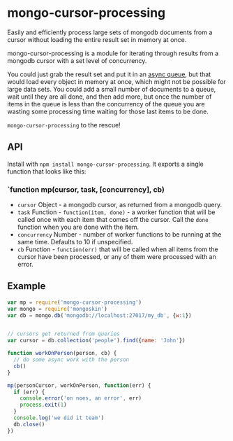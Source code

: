 # mongo-cursor-processing

Easily and efficiently process large sets of mongodb documents from a cursor
without loading the entire result set in memory at once.

mongo-cursor-processing is a module for iterating through results from a
mongodb cursor with a set level of concurrency.

You could just grab the result set and put it in an
[async queue](https://github.com/caolan/async#queue), but that would load every
object in memory at once, which might not be possible for large data sets. You
could add a small number of documents to a queue, wait until they are all done,
and then add more, but once the number of items in the queue is less than the
concurrency of the queue you are wasting some processing time waiting for those
last items to be done.

`mongo-cursor-processing` to the rescue!

## API

Install with `npm install mongo-cursor-processing`. It exports a single
function that looks like this:

### `function mp(cursor, task, [concurrency], cb)

* `cursor` Object - a mongodb cursor, as returned from a mongodb query.
* `task` Function - `function(item, done)` - a worker function that will be
   called once with each item that comes off the cursor. Call the `done`
   function when you are done with the item.
* `concurrency` Number - number of worker functions to be running at the same time.
   Defaults to 10 if unspecified.
* `cb` Function - `function(err)` that will be called when all items from the
   cursor have been processed, or any of them were processed with an error.

## Example


```JavaScript
var mp = require('mongo-cursor-processing')
var mongo = require('mongoskin')
var db = mongo.db('mongodb://localhost:27017/my_db', {w:1})


// cursors get returned from queries
var cursor = db.collection('people').find({name: 'John'})

function workOnPerson(person, cb) {
  // do some async work with the person
  cb()
}

mp(personCursor, workOnPerson, function(err) {
  if (err) {
    console.error('on noes, an error', err)
    process.exit(1)
  }
  console.log('we did it team')
  db.close()
})
```
